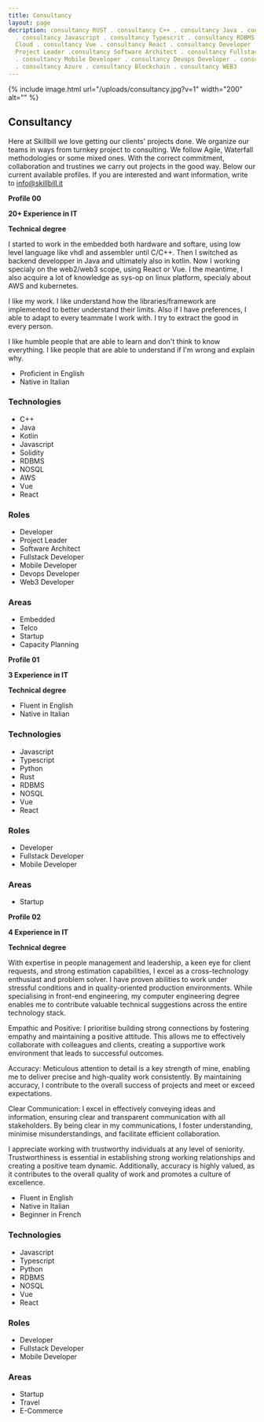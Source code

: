 ```yaml
---
title: Consultancy
layout: page
decription: consultancy RUST . consultancy C++ . consultancy Java . consultancy Kotlin
  . consultancy Javascript . consultancy Typescrit . consultancy RDBMS . consultancy
  Cloud . consultancy Vue . consultancy React . consultancy Developer . consultancy
  Project Leader .consultancy Software Architect . consultancy Fullstack Developer
  . consultancy Mobile Developer . consultancy Devops Developer . consultancy AWS
  . consultancy Azure . consultancy Blockchain . consultancy WEB3
---
```


{% include image.html url="/uploads/consultancy.jpg?v=1" width="200" alt="" %}

## Consultancy

Here at Skillbill we love getting our clients' projects done. We organize our teams in ways from turnkey project to consulting. We follow Agile, Waterfall methodologies or some mixed ones.
With the correct commitment, collaboration and trustines we carry out projects in the good way.
Below our current available profiles. If you are interested and want information, write to [info@skillbill.it](mailto:info@skillbill.it)

<strong class="rotated">Profile 00</strong>

<b>20+ Experience in IT</b>

<b>Technical degree</b>

I started to work in the embedded both hardware and softare, using low level language like vhdl and assembler until C/C++.
Then I switched as backend developper in Java and ultimately also in kotlin.
Now I working specialy on the web2/web3 scope, using React or Vue.
I the meantime, I also acquire a lot of knowledge as sys-op on linux platform, specialy about AWS and kubernetes.

I like my work.
I like understand how the libraries/framework are implemented to better understand their limits.
Also if I have preferences, I able to adapt to every teammate I work with. I try to extract the good in every person.

I like humble people that are able to learn and don't think to know everything.
I like people that are able to understand if I'm wrong and explain why.

* Proficient in English
* Native in Italian


### Technologies

* C++
* Java
* Kotlin
* Javascript
* Solidity
* RDBMS
* NOSQL
* AWS
* Vue
* React

### Roles

* Developer
* Project Leader
* Software Architect
* Fullstack Developer
* Mobile Developer
* Devops Developer
* Web3 Developer

### Areas

* Embedded
* Telco
* Startup
* Capacity Planning

<strong class="rotated">Profile 01</strong>

<b>3 Experience in IT</b>

<b>Technical degree</b>


* Fluent in English
* Native in Italian


### Technologies

* Javascript
* Typescript
* Python
* Rust
* RDBMS
* NOSQL
* Vue
* React

### Roles

* Developer
* Fullstack Developer
* Mobile Developer

### Areas

* Startup

<strong class="rotated">Profile 02</strong>

<b>4 Experience in IT</b>

<b>Technical degree</b>

With expertise in people management and leadership, a keen eye for client requests, and strong estimation capabilities, I excel as a cross-technology enthusiast and problem solver. I have proven abilities to work under stressful conditions and in quality-oriented production environments. While specialising in front-end engineering, my computer engineering degree enables me to contribute valuable technical suggestions across the entire technology stack.

Empathic and Positive: I prioritise building strong connections by fostering empathy and maintaining a positive attitude. This allows me to effectively collaborate with colleagues and clients, creating a supportive work environment that leads to successful outcomes.

Accuracy: Meticulous attention to detail is a key strength of mine, enabling me to deliver precise and high-quality work consistently. By maintaining accuracy, I contribute to the overall success of projects and meet or exceed expectations.

Clear Communication: I excel in effectively conveying ideas and information, ensuring clear and transparent communication with all stakeholders. By being clear in my communications, I foster understanding, minimise misunderstandings, and facilitate efficient collaboration.

I appreciate working with trustworthy individuals at any level of seniority. Trustworthiness is essential in establishing strong working relationships and creating a positive team dynamic. Additionally, accuracy is highly valued, as it contributes to the overall quality of work and promotes a culture of excellence.



* Fluent in English
* Native in Italian
* Beginner in French


### Technologies

* Javascript
* Typescript
* Python
* RDBMS
* NOSQL
* Vue
* React

### Roles

* Developer
* Fullstack Developer
* Mobile Developer

### Areas

* Startup
* Travel
* E-Commerce
